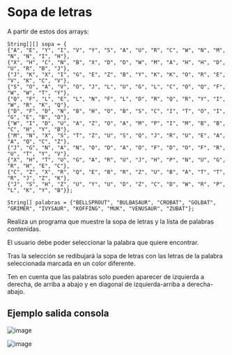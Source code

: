 # Sopa de letras
A partir de estos dos arrays:
```
String[][] sopa = {
{"A", "E", "Y", "I", "V", "Y", "S", "A", "U", "R", "C", "W", "N", "M", "N", "N", "I", "H"},
{"X", "H", "C", "N", "B", "X", "D", "D", "W", "M", "A", "H", "H", "D", "U", "R", "B", "J"},
{"J", "K", "X", "I", "G", "E", "Z", "B", "Y", "K", "K", "O", "R", "E", "V", "K", "C", "V"},
{"S", "O", "A", "V", "O", "J", "L", "U", "G", "L", "C", "O", "Q", "F", "W", "W", "T", "Y"},
{"Q", "F", "L", "E", "L", "N", "F", "L", "D", "R", "Q", "R", "Y", "I", "W", "R", "K", "Q"},
{"D", "F", "D", "N", "B", "H", "O", "B", "S", "C", "I", "T", "O", "I", "G", "E", "B", "O"},
{"W", "I", "D", "U", "A", "Z", "O", "A", "M", "P", "I", "M", "B", "B", "C", "H", "Y", "B"},
{"M", "N", "X", "S", "T", "Z", "U", "S", "Q", "J", "R", "U", "E", "A", "A", "Q", "C", "Z"},
{"J", "G", "N", "A", "N", "O", "D", "A", "O", "F", "D", "O", "F", "R", "U", "T", "Y", "V"},
{"X", "H", "T", "U", "G", "A", "R", "U", "J", "H", "P", "N", "U", "G", "R", "H", "E", "C"},
{"C", "Z", "X", "R", "Q", "E", "B", "R", "Z", "U", "B", "A", "T", "T", "R", "J", "Z", "K"},
{"J", "S", "H", "Z", "U", "Y", "U", "D", "Z", "C", "D", "W", "R", "P", "L", "K", "Y", "B"}};

String[] palabras = {"BELLSPROUT", "BULBASAUR", "CROBAT", "GOLBAT", "GRIMER", "IVYSAUR", "KOFFING", "MUK", "VENUSAUR", "ZUBAT"};
```

Realiza un programa que muestre la sopa de letras y la lista de palabras contenidas. 

El usuario debe poder seleccionar la palabra que quiere encontrar. 

Tras la selección se redibujará la sopa de letras con las letras de la palabra seleccionada marcada en un color diferente. 

Ten en cuenta que las palabras solo pueden aparecer de izquierda a derecha, de arriba a abajo y en diagonal de izquierda-arriba a derecha-abajo.

## Ejemplo salida consola
![image](https://github.com/profeMelola/Programacion-04-2023-24/assets/91023374/9b61aec9-2922-482e-ab02-65288edbbae2)

![image](https://github.com/profeMelola/Programacion-04-2023-24/assets/91023374/4c70ee8b-cca3-4a38-8fbe-bbd58c6a6b43)


